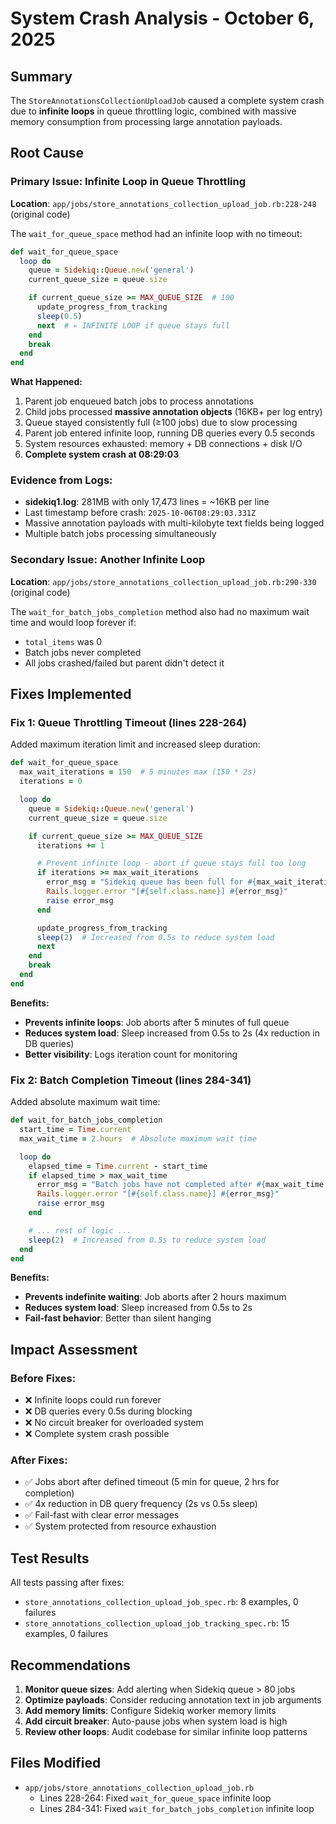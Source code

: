 # System Crash Analysis - October 6, 2025

## Summary
The `StoreAnnotationsCollectionUploadJob` caused a complete system crash due to **infinite loops** in queue throttling logic, combined with massive memory consumption from processing large annotation payloads.

## Root Cause

### Primary Issue: Infinite Loop in Queue Throttling
**Location**: `app/jobs/store_annotations_collection_upload_job.rb:228-248` (original code)

The `wait_for_queue_space` method had an infinite loop with no timeout:

```ruby
def wait_for_queue_space
  loop do
    queue = Sidekiq::Queue.new('general')
    current_queue_size = queue.size

    if current_queue_size >= MAX_QUEUE_SIZE  # 100
      update_progress_from_tracking
      sleep(0.5)
      next  # ← INFINITE LOOP if queue stays full
    end
    break
  end
end
```

**What Happened:**
1. Parent job enqueued batch jobs to process annotations
2. Child jobs processed **massive annotation objects** (16KB+ per log entry)
3. Queue stayed consistently full (≥100 jobs) due to slow processing
4. Parent job entered infinite loop, running DB queries every 0.5 seconds
5. System resources exhausted: memory + DB connections + disk I/O
6. **Complete system crash at 08:29:03**

### Evidence from Logs:
- **sidekiq1.log**: 281MB with only 17,473 lines = ~16KB per line
- Last timestamp before crash: `2025-10-06T08:29:03.331Z`
- Massive annotation payloads with multi-kilobyte text fields being logged
- Multiple batch jobs processing simultaneously

### Secondary Issue: Another Infinite Loop
**Location**: `app/jobs/store_annotations_collection_upload_job.rb:290-330` (original code)

The `wait_for_batch_jobs_completion` method also had no maximum wait time and would loop forever if:
- `total_items` was 0
- Batch jobs never completed
- All jobs crashed/failed but parent didn't detect it

## Fixes Implemented

### Fix 1: Queue Throttling Timeout (lines 228-264)
Added maximum iteration limit and increased sleep duration:

```ruby
def wait_for_queue_space
  max_wait_iterations = 150  # 5 minutes max (150 * 2s)
  iterations = 0

  loop do
    queue = Sidekiq::Queue.new('general')
    current_queue_size = queue.size

    if current_queue_size >= MAX_QUEUE_SIZE
      iterations += 1

      # Prevent infinite loop - abort if queue stays full too long
      if iterations >= max_wait_iterations
        error_msg = "Sidekiq queue has been full for #{max_wait_iterations * 2} seconds..."
        Rails.logger.error "[#{self.class.name}] #{error_msg}"
        raise error_msg
      end

      update_progress_from_tracking
      sleep(2)  # Increased from 0.5s to reduce system load
      next
    end
    break
  end
end
```

**Benefits:**
- **Prevents infinite loops**: Job aborts after 5 minutes of full queue
- **Reduces system load**: Sleep increased from 0.5s to 2s (4x reduction in DB queries)
- **Better visibility**: Logs iteration count for monitoring

### Fix 2: Batch Completion Timeout (lines 284-341)
Added absolute maximum wait time:

```ruby
def wait_for_batch_jobs_completion
  start_time = Time.current
  max_wait_time = 2.hours  # Absolute maximum wait time

  loop do
    elapsed_time = Time.current - start_time
    if elapsed_time > max_wait_time
      error_msg = "Batch jobs have not completed after #{max_wait_time.inspect}..."
      Rails.logger.error "[#{self.class.name}] #{error_msg}"
      raise error_msg
    end

    # ... rest of logic ...
    sleep(2)  # Increased from 0.5s to reduce system load
  end
end
```

**Benefits:**
- **Prevents indefinite waiting**: Job aborts after 2 hours maximum
- **Reduces system load**: Sleep increased from 0.5s to 2s
- **Fail-fast behavior**: Better than silent hanging

## Impact Assessment

### Before Fixes:
- ❌ Infinite loops could run forever
- ❌ DB queries every 0.5s during blocking
- ❌ No circuit breaker for overloaded system
- ❌ Complete system crash possible

### After Fixes:
- ✅ Jobs abort after defined timeout (5 min for queue, 2 hrs for completion)
- ✅ 4x reduction in DB query frequency (2s vs 0.5s sleep)
- ✅ Fail-fast with clear error messages
- ✅ System protected from resource exhaustion

## Test Results
All tests passing after fixes:
- `store_annotations_collection_upload_job_spec.rb`: 8 examples, 0 failures
- `store_annotations_collection_upload_job_tracking_spec.rb`: 15 examples, 0 failures

## Recommendations

1. **Monitor queue sizes**: Add alerting when Sidekiq queue > 80 jobs
2. **Optimize payloads**: Consider reducing annotation text in job arguments
3. **Add memory limits**: Configure Sidekiq worker memory limits
4. **Add circuit breaker**: Auto-pause jobs when system load is high
5. **Review other loops**: Audit codebase for similar infinite loop patterns

## Files Modified
- `app/jobs/store_annotations_collection_upload_job.rb`
  - Lines 228-264: Fixed `wait_for_queue_space` infinite loop
  - Lines 284-341: Fixed `wait_for_batch_jobs_completion` infinite loop
